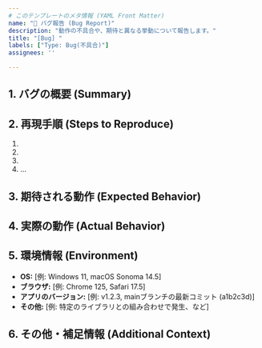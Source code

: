 ```yaml
---
# このテンプレートのメタ情報 (YAML Front Matter)
name: "🐛 バグ報告 (Bug Report)"
description: "動作の不具合や、期待と異なる挙動について報告します。"
title: "[Bug] "
labels: ["Type: Bug(不具合)"]
assignees: ''

---
```


<!--
バグ報告にご協力いただき、ありがとうございます！
以下の項目を、分かる範囲でご記入ください。
-->

## 1. バグの概要 (Summary)
<!--
何が問題なのか、簡潔に説明してください。
例：ログイン画面で、パスワードを50文字以上入力するとアプリケーションがクラッシュする。
-->


## 2. 再現手順 (Steps to Reproduce)
<!--
このバグを再現させるための、具体的な手順をステップバイステップで記述してください。
-->
1. 
2. 
3. 
4. ...

## 3. 期待される動作 (Expected Behavior)
<!--
本来、どのような動作をするべきだったかを説明してください。
-->


## 4. 実際の動作 (Actual Behavior)
<!--
実際に何が起きたかを説明してください。
可能であれば、エラーメッセージの全文や、スクリーンショット、GIF動画などを貼り付けてください。
-->


## 5. 環境情報 (Environment)
<!--
バグが発生した環境について、分かる範囲でご記入ください。
-->
-   **OS:** [例: Windows 11, macOS Sonoma 14.5]
-   **ブラウザ:** [例: Chrome 125, Safari 17.5]
-   **アプリのバージョン:** [例: v1.2.3, mainブランチの最新コミット (a1b2c3d)]
-   **その他:** [例: 特定のライブラリとの組み合わせで発生、など]

## 6. その他・補足情報 (Additional Context)
<!--
その他、問題解決の助けになりそうな情報があれば、自由に記述してください。
-->
